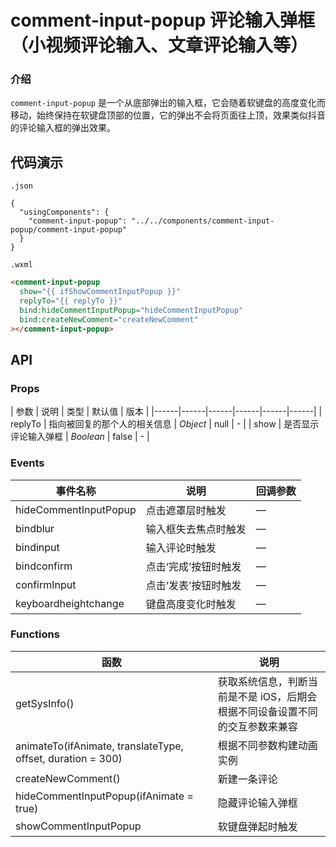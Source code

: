 # comment-input-popup 评论输入弹框（小视频评论输入、文章评论输入等）

### 介绍

`comment-input-popup` 是一个从底部弹出的输入框，它会随着软键盘的高度变化而移动，始终保持在软键盘顶部的位置，它的弹出不会将页面往上顶，效果类似抖音的评论输入框的弹出效果。

## 代码演示

`.json`

```josn
{
  "usingComponents": {
    "comment-input-popup": "../../components/comment-input-popup/comment-input-popup"
  }
}
```

`.wxml`

```html
<comment-input-popup
  show="{{ ifShowCommentInputPopup }}"
  replyTo="{{ replyTo }}"
  bind:hideCommentInputPopup="hideCommentInputPopup"
  bind:createNewComment="createNewComment"
></comment-input-popup>
```

## API

### Props

| 参数 | 说明 | 类型 | 默认值 | 版本 |
|------|------|------|------|------|------|
| replyTo | 指向被回复的那个人的相关信息 | *Object* | null | - |
| show | 是否显示评论输入弹框 | *Boolean* | false | - |

### Events

| 事件名称 | 说明 | 回调参数 |
|------|------|------|
| hideCommentInputPopup | 点击遮罩层时触发 | — |
| bindblur | 输入框失去焦点时触发 | — |
| bindinput | 输入评论时触发 | — |
| bindconfirm | 点击‘完成’按钮时触发 | — |
| confirmInput | 点击‘发表’按钮时触发 | — |
| keyboardheightchange | 键盘高度变化时触发 | — |

### Functions

| 函数 | 说明 |
|------|------|
| getSysInfo() | 获取系统信息，判断当前是不是 iOS，后期会根据不同设备设置不同的交互参数来兼容 |
| animateTo(ifAnimate, translateType, offset, duration = 300) | 根据不同参数构建动画实例 |
| createNewComment() | 新建一条评论 |
| hideCommentInputPopup(ifAnimate = true) | 隐藏评论输入弹框 |
| showCommentInputPopup | 软键盘弹起时触发 |
